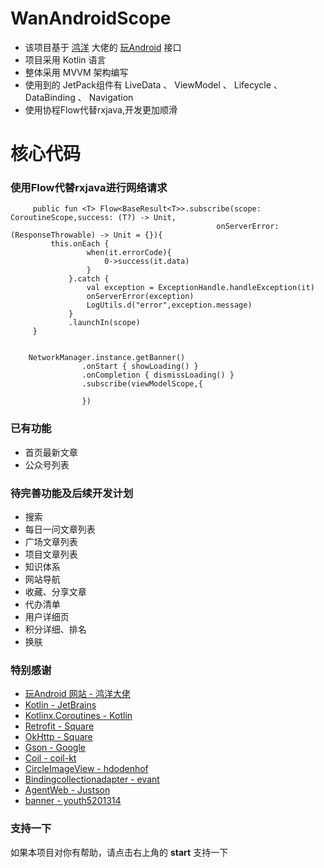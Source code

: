 # WanAndroidScope
- 该项目基于 [鸿洋](https://github.com/hongyangAndroid) 大佬的 [玩Android](https://www.wanandroid.com/blog/show/2) 接口
- 项目采用 Kotlin 语言
- 整体采用  MVVM 架构编写
- 使用到的 JetPack组件有 LiveData 、 ViewModel 、 Lifecycle 、 DataBinding 、 Navigation
- 使用协程Flow代替rxjava,开发更加顺滑

# 核心代码
### 使用Flow代替rxjava进行网络请求
```
     public fun <T> Flow<BaseResult<T>>.subscribe(scope: CoroutineScope,success: (T?) -> Unit,
                                              onServerError: (ResponseThrowable) -> Unit = {}){
         this.onEach {
                 when(it.errorCode){
                     0->success(it.data)
                 }
             }.catch {
                 val exception = ExceptionHandle.handleException(it)
                 onServerError(exception)
                 LogUtils.d("error",exception.message)
             }
             .launchIn(scope)
     }

    
    NetworkManager.instance.getBanner()
                .onStart { showLoading() }
                .onCompletion { dismissLoading() }
                .subscribe(viewModelScope,{
                    
                })
```

### 已有功能

- 首页最新文章
- 公众号列表

### 待完善功能及后续开发计划
- 搜索
- 每日一问文章列表
- 广场文章列表
- 项目文章列表
- 知识体系
- 网站导航
- 收藏、分享文章
- 代办清单
- 用户详细页
- 积分详细、排名
- 换肤

### 特别感谢

- [玩Android 网站  -  鸿洋大佬](https://www.wanandroid.com/)
- [Kotlin - JetBrains](https://github.com/JetBrains/kotlin)
- [Kotlinx.Coroutines - Kotlin](https://github.com/Kotlin/kotlinx.coroutines)
- [Retrofit - Square](https://github.com/square/retrofit)
- [OkHttp - Square](https://github.com/square/okhttp)
- [Gson - Google](https://github.com/google/gson)
- [Coil - coil-kt](https://github.com/coil-kt/coil)
- [CircleImageView - hdodenhof](https://github.com/hdodenhof/CircleImageView)
- [Bindingcollectionadapter - evant](https://github.com/evant/binding-collection-adapter)
- [AgentWeb - Justson](https://github.com/Justson/AgentWeb)
- [banner - youth5201314](https://github.com/youth5201314/banner)

### 支持一下

如果本项目对你有帮助，请点击右上角的 **start** 支持一下

